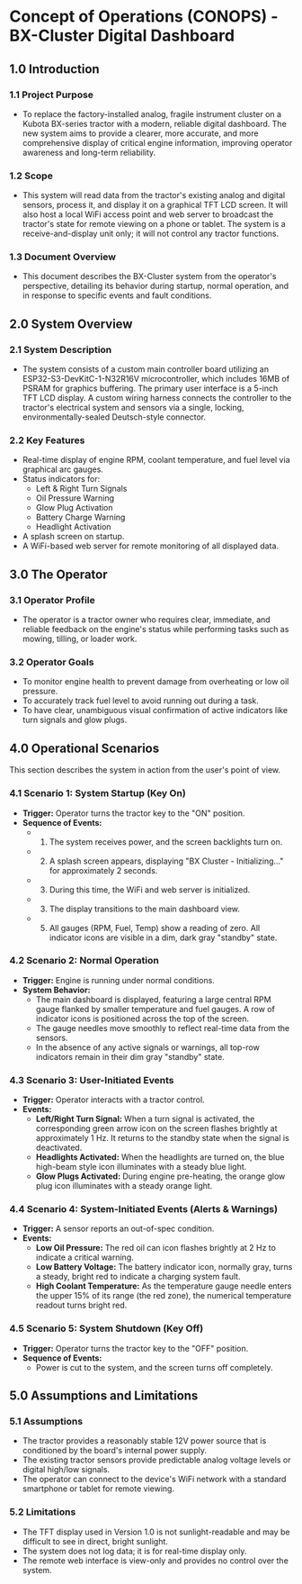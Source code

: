 # Concept of Operations (CONOPS) - BX-Cluster Digital Dashboard

## 1.0 Introduction

### 1.1 Project Purpose
* To replace the factory-installed analog, fragile instrument cluster on a Kubota BX-series tractor with a modern, reliable digital dashboard. The new system aims to provide a clearer, more accurate, and more comprehensive display of critical engine information, improving operator awareness and long-term reliability.

### 1.2 Scope
* This system will read data from the tractor's existing analog and digital sensors, process it, and display it on a graphical TFT LCD screen. It will also host a local WiFi access point and web server to broadcast the tractor's state for remote viewing on a phone or tablet. The system is a receive-and-display unit only; it will not control any tractor functions.

### 1.3 Document Overview
* This document describes the BX-Cluster system from the operator's perspective, detailing its behavior during startup, normal operation, and in response to specific events and fault conditions.

## 2.0 System Overview

### 2.1 System Description
* The system consists of a custom main controller board utilizing an ESP32-S3-DevKitC-1-N32R16V microcontroller, which includes 16MB of PSRAM for graphics buffering. The primary user interface is a 5-inch TFT LCD display. A custom wiring harness connects the controller to the tractor's electrical system and sensors via a single, locking, environmentally-sealed Deutsch-style connector.

### 2.2 Key Features
* Real-time display of engine RPM, coolant temperature, and fuel level via graphical arc gauges.
* Status indicators for:
  * Left & Right Turn Signals
  * Oil Pressure Warning
  * Glow Plug Activation
  * Battery Charge Warning
  * Headlight Activation
* A splash screen on startup.
* A WiFi-based web server for remote monitoring of all displayed data.

## 3.0 The Operator

### 3.1 Operator Profile
* The operator is a tractor owner who requires clear, immediate, and reliable feedback on the engine's status while performing tasks such as mowing, tilling, or loader work.

### 3.2 Operator Goals
* To monitor engine health to prevent damage from overheating or low oil pressure.
* To accurately track fuel level to avoid running out during a task.
* To have clear, unambiguous visual confirmation of active indicators like turn signals and glow plugs.

## 4.0 Operational Scenarios

This section describes the system in action from the user's point of view.

### 4.1 Scenario 1: System Startup (Key On)
* **Trigger:** Operator turns the tractor key to the "ON" position.
* **Sequence of Events:**
  * 1. The system receives power, and the screen backlights turn on.
  * 2. A splash screen appears, displaying "BX Cluster - Initializing..." for approximately 2 seconds.
  * 3. During this time, the WiFi and web server is initialized.
  * 3. The display transitions to the main dashboard view.
  * 5. All gauges (RPM, Fuel, Temp) show a reading of zero. All indicator icons are visible in a dim, dark gray "standby" state.

### 4.2 Scenario 2: Normal Operation
* **Trigger:** Engine is running under normal conditions.
* **System Behavior:**
  * The main dashboard is displayed, featuring a large central RPM gauge flanked by smaller temperature and fuel gauges. A row of indicator icons is positioned across the top of the screen.
  * The gauge needles move smoothly to reflect real-time data from the sensors.
  * In the absence of any active signals or warnings, all top-row indicators remain in their dim gray "standby" state.

### 4.3 Scenario 3: User-Initiated Events
* **Trigger:** Operator interacts with a tractor control.
* **Events:**
  * **Left/Right Turn Signal:** When a turn signal is activated, the corresponding green arrow icon on the screen flashes brightly at approximately 1 Hz. It returns to the standby state when the signal is deactivated.
  * **Headlights Activated:** When the headlights are turned on, the blue high-beam style icon illuminates with a steady blue light.
  * **Glow Plugs Activated:** During engine pre-heating, the orange glow plug icon illuminates with a steady orange light.

### 4.4 Scenario 4: System-Initiated Events (Alerts & Warnings)
* **Trigger:** A sensor reports an out-of-spec condition.
* **Events:**
  * **Low Oil Pressure:** The red oil can icon flashes brightly at 2 Hz to indicate a critical warning.
  * **Low Battery Voltage:** The battery indicator icon, normally gray, turns a steady, bright red to indicate a charging system fault.
  * **High Coolant Temperature:** As the temperature gauge needle enters the upper 15% of its range (the red zone), the numerical temperature readout turns bright red.

### 4.5 Scenario 5: System Shutdown (Key Off)
* **Trigger:** Operator turns the tractor key to the "OFF" position.
* **Sequence of Events:**
  * Power is cut to the system, and the screen turns off completely.

## 5.0 Assumptions and Limitations

### 5.1 Assumptions
* The tractor provides a reasonably stable 12V power source that is conditioned by the board's internal power supply.
* The existing tractor sensors provide predictable analog voltage levels or digital high/low signals.
* The operator can connect to the device's WiFi network with a standard smartphone or tablet for remote viewing.

### 5.2 Limitations
* The TFT display used in Version 1.0 is not sunlight-readable and may be difficult to see in direct, bright sunlight.
* The system does not log data; it is for real-time display only.
* The remote web interface is view-only and provides no control over the system.